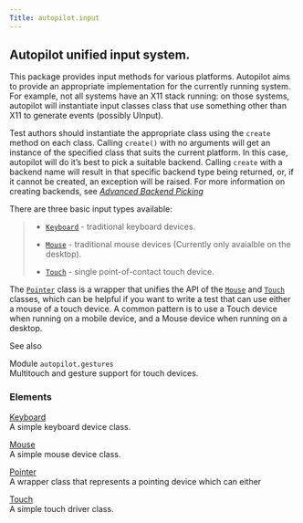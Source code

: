 ```yaml
---
Title: autopilot.input
---
```

        
<span id="autopilot-input-generate-keyboard-mouse-and-touch-input-events"></span>
Autopilot unified input system.<a href="#autopilot-unified-input-system" class="headerlink" title="Permalink to this headline"></a>
---------------------------------------------------------------------------------------------------------------------------------------------

This package provides input methods for various platforms. Autopilot aims to provide an appropriate implementation for the currently running system. For example, not all systems have an X11 stack running: on those systems, autopilot will instantiate input classes class that use something other than X11 to generate events (possibly UInput).

Test authors should instantiate the appropriate class using the `create` method on each class. Calling `create()` with no arguments will get an instance of the specified class that suits the current platform. In this case, autopilot will do it’s best to pick a suitable backend. Calling `create` with a backend name will result in that specific backend type being returned, or, if it cannot be created, an exception will be raised. For more information on creating backends, see <a href="../tutorial-advanced_autopilot.md#tut-picking-backends" class="reference internal"><em>Advanced Backend Picking</em></a>

There are three basic input types available:

> -   <a href="../autopilot.input.Keyboard.md#autopilot.input.Keyboard" class="reference internal" title="autopilot.input.Keyboard"><code class="xref py py-class docutils literal">Keyboard</code></a> - traditional keyboard devices.
>
> -   <a href="../autopilot.input.Mouse.md#autopilot.input.Mouse" class="reference internal" title="autopilot.input.Mouse"><code class="xref py py-class docutils literal">Mouse</code></a> - traditional mouse devices (Currently only avaialble on the  
>     desktop).
>
> -   <a href="../autopilot.input.Touch.md#autopilot.input.Touch" class="reference internal" title="autopilot.input.Touch"><code class="xref py py-class docutils literal">Touch</code></a> - single point-of-contact touch device.
>
The <a href="../autopilot.input.Pointer.md#autopilot.input.Pointer" class="reference internal" title="autopilot.input.Pointer"><code class="xref py py-class docutils literal">Pointer</code></a> class is a wrapper that unifies the API of the <a href="../autopilot.input.Mouse.md#autopilot.input.Mouse" class="reference internal" title="autopilot.input.Mouse"><code class="xref py py-class docutils literal">Mouse</code></a> and <a href="../autopilot.input.Touch.md#autopilot.input.Touch" class="reference internal" title="autopilot.input.Touch"><code class="xref py py-class docutils literal">Touch</code></a> classes, which can be helpful if you want to write a test that can use either a mouse of a touch device. A common pattern is to use a Touch device when running on a mobile device, and a Mouse device when running on a desktop.

See also

Module `autopilot.gestures`  
Multitouch and gesture support for touch devices.

### Elements

[Keyboard](../autopilot.input.Keyboard.md)  
A simple keyboard device class.

[Mouse](../autopilot.input.Mouse.md)  
A simple mouse device class.

[Pointer](../autopilot.input.Pointer.md)  
A wrapper class that represents a pointing device which can either

[Touch](../autopilot.input.Touch.md)  
A simple touch driver class.

